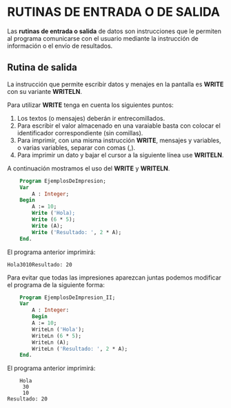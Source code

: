 # RUTINAS DE ENTRADA O DE SALIDA

Las **rutinas de entrada o salida** de datos son instrucciones que le permiten al programa comunicarse con el usuario mediante la instrucción de información o el envío de resultados.

## Rutina de salida

La instrucción que permite escribir datos y menajes en la pantalla es **WRITE** con su variante **WRITELN**.    

Para utilizar  **WRITE** tenga en cuenta los siguientes puntos:

1. Los textos (o mensajes) deberán ir entrecomillados.
2. Para escribir el valor almacenado en una varaiable basta con colocar el identificador correspondiente (sin comillas).
3. Para imprimir, con una misma instrucción **WRITE**, mensajes y variables, o varias variables, separar con comas (,).
4. Para imprimir un dato y bajar el cursor a la siguiente línea use **WRITELN**.

A continuación mostramos el uso del **WRITE** y **WRITELN**.


```pascal
    Program EjemplosDeImpresion;
    Var
        A : Integer;
    Begin
        A := 10;
        Write ('Hola);
        Write (6 * 5);
        Write (A); 
        Write ('Resultado: ', 2 * A);
    End.
```

El programa anterior imprimirá:

    Hola3010Resultado: 20

Para evitar que todas las impresiones aparezcan juntas podemos modificar el programa de la siguiente forma:


```pascal
    Program EjemplosDeImpresion_II;
    Var
        A : Integer:
        Begin
        A := 10;
        WriteLn ('Hola');
        WriteLn (6 * 5);
        WriteLn (A);
        WriteLn ('Resultado: ', 2 * A);
    End.
```

El programa anterior imprimirá:

        Hola
         30
         10
    Resultado: 20